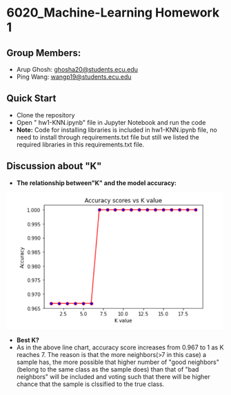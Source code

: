 # 6020_Machine-Learning Homework 1
## Group Members:
- Arup Ghosh: ghosha20@students.ecu.edu
- Ping Wang: wangp19@students.ecu.edu
## Quick Start
- Clone the repository
- Open " hw1-KNN.ipynb" file in Jupyter Notebook and run the code
- **Note:** Code for installing libraries is included in hw1-KNN.ipynb file, no need to install through requirements.txt file but still we listed the required libraries in this requirements.txt file.
   
## Discussion about "K"
- **The relationship between"K" and the model accuracy:**

![Model accuracy VS K](images/line-chart.png) 

- **Best K?**
- As in the above line chart, accuracy score increases from 0.967 to 1 as K reaches 7. The reason is that the more neighbors(>7 in this case) a sample has, the more possible that higher number of "good neighbors"(belong to the same class as the sample does) than that of "bad neighbors" will be included and voting such that there will be higher chance that the sample is clssified to the true class.
